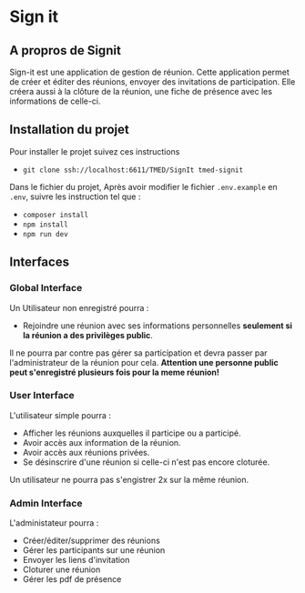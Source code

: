 # Sign it 

## A propros de Signit

Sign-it est une application de gestion de réunion. Cette application permet de créer et éditer des réunions, envoyer des invitations de participation. Elle créera aussi à la clôture de la réunion, une fiche de présence avec les informations de celle-ci. 

## Installation du projet

Pour installer le projet suivez ces instructions
- `git clone ssh://localhost:6611/TMED/SignIt tmed-signit`

Dans le fichier du projet, Après avoir modifier le fichier `.env.example` en `.env`, suivre les instruction tel que : 
- `composer install `
- `npm install `
- `npm run dev`

## Interfaces 

### Global Interface 


Un Utilisateur non enregistré pourra :
- Rejoindre une réunion avec ses informations personnelles **seulement si la réunion a des privilèges public**. 
  
Il ne pourra par contre pas gérer sa participation et devra passer par l'administrateur de la réunion pour cela. **Attention une personne public peut s'enregistré plusieurs fois pour la meme réunion!**


### User Interface

L'utilisateur simple pourra : 
- Afficher les réunions auxquelles il participe ou a participé. 
- Avoir accès aux information de la réunion. 
- Avoir accès aux réunions privées. 
- Se désinscrire d'une réunion si celle-ci n'est pas encore cloturée. 
  
Un utilisateur ne pourra pas s'engistrer 2x sur la même réunion.

### Admin Interface

L'administateur pourra :
- Créer/éditer/supprimer des réunions
- Gérer les participants sur une réunion
- Envoyer les liens d'invitation
- Cloturer une réunion
- Gérer les pdf de présence





  

